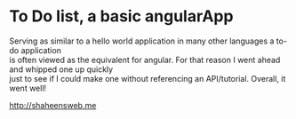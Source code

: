 # To Do list, a basic angularApp
Serving as similar to a hello world application in many other languages a to-do application <br/>
is often viewed as the equivalent for angular. For that reason I went ahead and whipped one up quickly <br/>
just to see if I could make one without referencing an API/tutorial. Overall, it went well! <br/>


http://shaheensweb.me           
